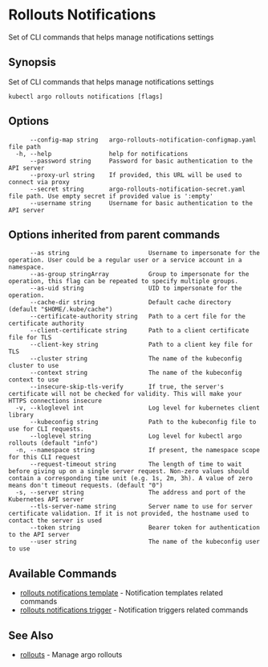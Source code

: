 # Rollouts Notifications

Set of CLI commands that helps manage notifications settings

## Synopsis

Set of CLI commands that helps manage notifications settings

```shell
kubectl argo rollouts notifications [flags]
```

## Options

```
      --config-map string   argo-rollouts-notification-configmap.yaml file path
  -h, --help                help for notifications
      --password string     Password for basic authentication to the API server
      --proxy-url string    If provided, this URL will be used to connect via proxy
      --secret string       argo-rollouts-notification-secret.yaml file path. Use empty secret if provided value is ':empty'
      --username string     Username for basic authentication to the API server
```

## Options inherited from parent commands

```
      --as string                      Username to impersonate for the operation. User could be a regular user or a service account in a namespace.
      --as-group stringArray           Group to impersonate for the operation, this flag can be repeated to specify multiple groups.
      --as-uid string                  UID to impersonate for the operation.
      --cache-dir string               Default cache directory (default "$HOME/.kube/cache")
      --certificate-authority string   Path to a cert file for the certificate authority
      --client-certificate string      Path to a client certificate file for TLS
      --client-key string              Path to a client key file for TLS
      --cluster string                 The name of the kubeconfig cluster to use
      --context string                 The name of the kubeconfig context to use
      --insecure-skip-tls-verify       If true, the server's certificate will not be checked for validity. This will make your HTTPS connections insecure
  -v, --kloglevel int                  Log level for kubernetes client library
      --kubeconfig string              Path to the kubeconfig file to use for CLI requests.
      --loglevel string                Log level for kubectl argo rollouts (default "info")
  -n, --namespace string               If present, the namespace scope for this CLI request
      --request-timeout string         The length of time to wait before giving up on a single server request. Non-zero values should contain a corresponding time unit (e.g. 1s, 2m, 3h). A value of zero means don't timeout requests. (default "0")
  -s, --server string                  The address and port of the Kubernetes API server
      --tls-server-name string         Server name to use for server certificate validation. If it is not provided, the hostname used to contact the server is used
      --token string                   Bearer token for authentication to the API server
      --user string                    The name of the kubeconfig user to use
```

## Available Commands

* [rollouts notifications template](kubectl-argo-rollouts_notifications_template.md)	 - Notification templates related commands
* [rollouts notifications trigger](kubectl-argo-rollouts_notifications_trigger.md)	 - Notification triggers related commands

## See Also

* [rollouts](kubectl-argo-rollouts.md)	 - Manage argo rollouts
